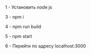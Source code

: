 1 - Установить node js

3 - npm i

4 - npm run build

5 - npm start

6 - Перейти по адресу localhost:3000
